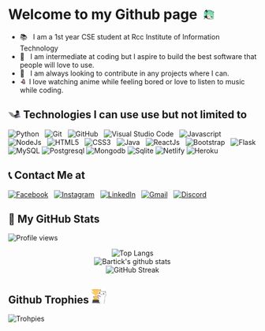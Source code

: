# Welcome to my Github page &nbsp;<img src="./images/Greetings.gif" width="4%">

* 📚 &nbsp; I am a 1st year CSE student at Rcc Institute of Information Technology
* 🎤 &nbsp; I am intermediate at coding but I aspire to build the best software that people will love to use.
* 🤝 &nbsp; I am always looking to contribute in any projects where I can. 
* <img src="./images/animegirl.gif" width="3%">  I love watching anime while feeling bored or love to listen to music while coding.

## <img src="./images/tech.gif" width="5%"> Technologies I can use use but not limited to
![Python](https://img.shields.io/badge/Python-14354C?logo=python&logoColor=white) &nbsp;
![Git](https://img.shields.io/badge/-Git-F05032?logo=Git&logoColor=white) &nbsp;
![GitHub](https://img.shields.io/badge/-GitHub-181717?logo=GitHub&logoColor=white) &nbsp;
![Visual Studio Code](https://img.shields.io/badge/-Visual%20Studio%20Code-007ACC?logo=Visual%20Studio%20Code&logoColor=white) &nbsp;
![Javascript](https://img.shields.io/badge/JavaScript-F7DF1E?logo=javascript&logoColor=black) &nbsp;
![NodeJs](https://img.shields.io/badge/Node.js-43853D?logo=node.js&logoColor=white) &nbsp;
![HTML5](https://img.shields.io/badge/HTML5-E34F26?logo=html5&logoColor=white) &nbsp;
![CSS3](https://img.shields.io/badge/CSS3-1572B6?logo=css3&logoColor=white) &nbsp;
![Java](https://img.shields.io/badge/Java-ED8B00?logo=java&logoColor=white) &nbsp;
![ReactJs](https://img.shields.io/badge/React-20232A?logo=react&logoColor=61DAFB) &nbsp;
![Bootstrap](https://img.shields.io/badge/Bootstrap-563D7C?logo=bootstrap&logoColor=white) &nbsp;
![Flask](https://img.shields.io/badge/Flask-000000?logo=flask&logoColor=white)
![MySQL](https://img.shields.io/badge/MySQL-00000F?logo=mysql&logoColor=white)
![Postgresql](https://img.shields.io/badge/PostgreSQL-316192?logo=postgresql&logoColor=white)
![Mongodb](https://img.shields.io/badge/MongoDB-4EA94B?logo=mongodb&logoColor=white)
![Sqlite](https://img.shields.io/badge/SQLite-07405E?logo=sqlite&logoColor=white)
![Netlify](https://img.shields.io/badge/Netlify-00C7B7?logo=netlify&logoColor=white)
![Heroku](https://img.shields.io/badge/Heroku-430098?logo=heroku&logoColor=white)

## 📞 Contact Me at
[![Facebook](https://img.shields.io/badge/Facebook-%231877F2.svg?logo=Facebook&logoColor=white)](https://www.facebook.com/bartick2003/) &nbsp;
[![Instagram](https://img.shields.io/badge/Instagram-%23E4405F.svg?logo=Instagram&logoColor=white)](https://www.instagram.com/bartick._/) &nbsp;
[![LinkedIn](https://img.shields.io/badge/linkedin-%230077B5.svg?logo=linkedin&logoColor=white)](https://www.linkedin.com/in/bartick-maiti-83952721a/) &nbsp;
[![Gmail](https://img.shields.io/badge/Gmail-D14836?logo=gmail&logoColor=white)](mailto:bartickmaiti1998@gmail.com) &nbsp;
[![Discord](https://img.shields.io/badge/Discord-7289DA?logo=discord&logoColor=white)](https://discord.com/users/707876147324518440)


## 🏅 My GitHub Stats 

![Profile views](https://gpvc.arturio.dev/bartick) 
<div align="center">
  
  ![Top Langs](https://github-readme-stats.vercel.app/api/top-langs/?username=bartick&layout=compact&theme=dark#gh-dark-mode-only)           
  ![Bartick's github stats](https://github-readme-stats.vercel.app/api?username=bartick&show_icons=true&include_all_commits=true&theme=dark)     
  ![GitHub Streak](https://github-readme-streak-stats.herokuapp.com/?user=bartick&theme=dark)     
  
</div> 

<h2>Github Trophies <img src="./images/Trophies.png" width="30px"></h2>   

![Trohpies](https://github-profile-trophy.vercel.app/?username=bartick&theme=onedark&no-frame=true&no-bg=true&theme=discord)
